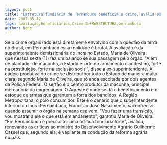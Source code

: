 ```yaml
---
layout: post
title: "Estrutura fundiária de Pernambuco beneficia o crime, avalia ex-superintendente do Incra"
date: 2007-05-12
tags: avaliação,beneficiários,Crime,INFRAESTRUTURA,pernambuco
author: None
---
```

Se o crime organizado est&aacute; diretamente&nbsp;envolvido com a quest&atilde;o da terra no Brasil, em Pernambuco essa realidade &eacute; brutal.&nbsp;A avalia&ccedil;&atilde;o &eacute; da superintendente demission&aacute;ria&nbsp;do Incra no Estado, Maria de Oliveira, que&nbsp;nesssa sexta (11) fez um balan&ccedil;o de sua passagem pelo &oacute;rg&atilde;o.
&quot;Al&eacute;m de plantador de maconha, o Estado &eacute; forte&nbsp;no armamento clandestino, forte na&nbsp;prostitui&ccedil;&atilde;o, forte na exclus&atilde;o social&quot;, disse&nbsp;a ex-superintendente. 
A cadeia produtiva do crime se distribui por&nbsp;todo o Estado de maneira muito clara, segundo&nbsp;Maria de Oliveira, que s&oacute; anda escoltada por dois agentes da Pol&iacute;cia Federal.
O sert&atilde;o &eacute; o centro produtor da maconha,&nbsp;principal mercadoria da engrenagem. O Agreste &eacute;&nbsp;onde se d&aacute; o beneficiamento e o estoque de&nbsp;armas que garantem a for&ccedil;a dos bandidos. A&nbsp;Regi&atilde;o Metropolitana, o p&oacute;lo consumidor.
Este &eacute; o cen&aacute;rio que o superintendente interino&nbsp;do Incra Pernambuco, Francisco Jos&eacute; Nascimento, vai enfrentar quando assumir o&nbsp;&oacute;rg&atilde;o na semana que vem.
&quot;Vou fazer uma transi&ccedil;&atilde;o, vou mostrar a ele o&nbsp;que est&aacute; em andamento&quot;, garantiu Maria de&nbsp;Oliveira. &quot;Em Pernambuco &eacute; preciso ter uma&nbsp;pol&iacute;tica fundi&aacute;ria forte&quot;, avaliou, renovando as cr&iacute;ticas ao ministro do Desenvolvimento&nbsp;Agr&aacute;rio Guilherme Cassel que, segundo ela, &eacute;&nbsp;vacilante na condu&ccedil;&atilde;o da reforma agr&aacute;ria no&nbsp;pa&iacute;s.&nbsp; 